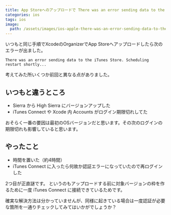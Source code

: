 ```yaml
---
title: App Storeへのアップロードで There was an error sending data to the iTunes Store. Scheduling restart shortly が出たので解決した
categories: ios
tags: ios
image:
  path: /assets/images/ios-apple-there-was-an-error-sending-data-to-the-itunes-store-scheduling-restart-shortly.png
---
```

いつもと同じ手順でXcodeのOrganizerでApp Storeへアップロードしたら次のエラーが出ました。

```
There was an error sending data to the iTunes Store. Scheduling restart shortly...
```

考えてみた所いくつか前回と異なる点がありました。

## いつもと違うところ

- Sierra から High Sierra にバージョンアップした
- iTunes Connect や Xcode 内 Accounts がログイン期限切れしてた

おそらく一番の要因は最初のOSバージョンだと思います。その次のログインの期限切れも影響していると思います。

## やったこと

- 時間を置いた（約4時間）
- iTunes Connect に入ったら何故か認証エラーになっていたので再ログインした

2つ目が正直謎です。
というのもアップロードする前に対象バージョンの枠を作るために一度 iTunes Connect に接続できているためです。

確実な解決方法は分かっていませんが、同様に起きている場合は一度認証が必要な箇所を一通りチェックしてみてはいかがでしょうか？
